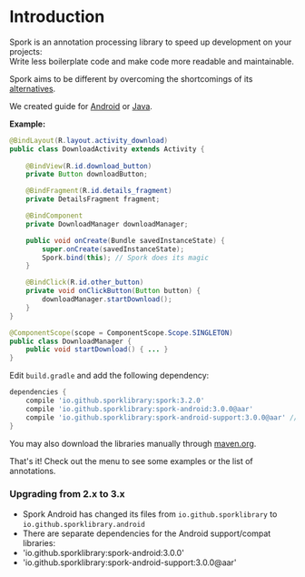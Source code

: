 # Introduction

Spork is an annotation processing library to speed up development on your projects:<br/>
Write less boilerplate code and make code more readable and maintainable.

Spork aims to be different by overcoming the shortcomings of its [alternatives](/about/comparison).

We created guide for [Android](/documentation/current/android/getting-started) or [Java](/documentation/current/java/getting-started).

**Example:**

```java
@BindLayout(R.layout.activity_download)
public class DownloadActivity extends Activity {
	
	@BindView(R.id.download_button)
	private Button downloadButton;

	@BindFragment(R.id.details_fragment)
	private DetailsFragment fragment;

	@BindComponent
	private DownloadManager downloadManager;

	public void onCreate(Bundle savedInstanceState) {
		super.onCreate(savedInstanceState);
		Spork.bind(this); // Spork does its magic
	}

	@BindClick(R.id.other_button)
	private void onClickButton(Button button) {
		downloadManager.startDownload();
	}
}

@ComponentScope(scope = ComponentScope.Scope.SINGLETON)
public class DownloadManager {
	public void startDownload() { ... }
}
```

Edit `build.gradle` and add the following dependency:

```groovy
dependencies {
    compile 'io.github.sporklibrary:spork:3.2.0'
    compile 'io.github.sporklibrary:spork-android:3.0.0@aar'
	compile 'io.github.sporklibrary:spork-android-support:3.0.0@aar' // optional, for appcompat/v4-support
}
```

You may also download the libraries manually through [maven.org](http://search.maven.org/#search%7Cga%7C1%7Cg%3A%22io.github.sporklibrary%22).

That's it! Check out the menu to see some examples or the list of annotations.

### Upgrading from 2.x to 3.x

- Spork Android has changed its files from `io.github.sporklibrary` to `io.github.sporklibrary.android`
- There are separate dependencies for the Android support/compat libraries:
 - 'io.github.sporklibrary:spork-android:3.0.0'
 - 'io.github.sporklibrary:spork-android-support:3.0.0@aar'